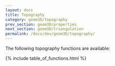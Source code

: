 ```yaml
---
layout: docs
title: Topography
category: geom3D/topography
prev_section: geom3D/properties
next_section: geom3D/triangulation
permalink: /docs/dev/geom3D/topography/
---
```


The following topography functions are available:

{% include table_of_functions.html %}
